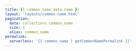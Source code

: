 ```yaml
---
title: {{ common_name.data.name }}
layout: 'layouts/common-name.html'
pagination:
  data: collections.common_name
  size: 1
  alias: common_name
permalink: 
  serverless: '{{ common_name | getCommonNamePermalink }}'
---
```

